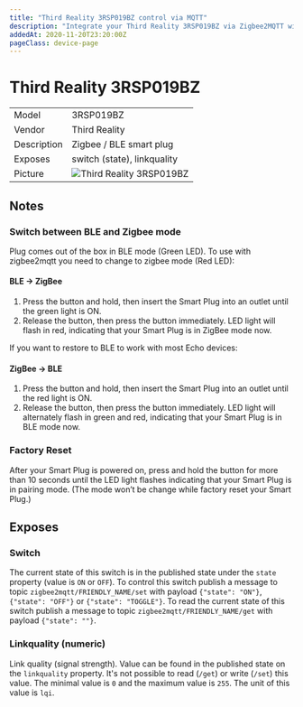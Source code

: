 ```yaml
---
title: "Third Reality 3RSP019BZ control via MQTT"
description: "Integrate your Third Reality 3RSP019BZ via Zigbee2MQTT with whatever smart home infrastructure you are using without the vendor's bridge or gateway."
addedAt: 2020-11-20T23:20:00Z
pageClass: device-page
---
```


<!-- !!!! -->
<!-- ATTENTION: This file is auto-generated through docgen! -->
<!-- You can only edit the "Notes"-Section between the two comment lines "Notes BEGIN" and "Notes END". -->
<!-- Do not use h1 or h2 heading within "## Notes"-Section. -->
<!-- !!!! -->

# Third Reality 3RSP019BZ

|     |     |
|-----|-----|
| Model | 3RSP019BZ  |
| Vendor  | Third Reality  |
| Description | Zigbee / BLE smart plug |
| Exposes | switch (state), linkquality |
| Picture | ![Third Reality 3RSP019BZ](https://www.zigbee2mqtt.io/images/devices/3RSP019BZ.jpg) |


<!-- Notes BEGIN: You can edit here. Add "## Notes" headline if not already present. -->
## Notes

### Switch between BLE and Zigbee mode

Plug comes out of the box in BLE mode (Green LED). To use with zigbee2mqtt you need to change to zigbee mode (Red LED):
#### BLE → ZigBee
1. Press the button and hold, then insert the Smart Plug into an outlet until the green light
is ON.
2. Release the button, then press the button immediately. LED light will flash in red,
indicating that your Smart Plug is in ZigBee mode now.

If you want to restore to BLE to work with most Echo devices: 
#### ZigBee → BLE
1. Press the button and hold, then insert the Smart Plug into an outlet until the red light is
ON.
2. Release the button, then press the button immediately. LED light will alternately flash in
green and red, indicating that your Smart Plug is in BLE mode now.

### Factory Reset
After your Smart Plug is powered on, press and hold the button for more than 10 seconds
until the LED light flashes indicating that your Smart Plug is in pairing mode. (The mode won’t
be change while factory reset your Smart Plug.)
<!-- Notes END: Do not edit below this line -->



## Exposes

### Switch 
The current state of this switch is in the published state under the `state` property (value is `ON` or `OFF`).
To control this switch publish a message to topic `zigbee2mqtt/FRIENDLY_NAME/set` with payload `{"state": "ON"}`, `{"state": "OFF"}` or `{"state": "TOGGLE"}`.
To read the current state of this switch publish a message to topic `zigbee2mqtt/FRIENDLY_NAME/get` with payload `{"state": ""}`.

### Linkquality (numeric)
Link quality (signal strength).
Value can be found in the published state on the `linkquality` property.
It's not possible to read (`/get`) or write (`/set`) this value.
The minimal value is `0` and the maximum value is `255`.
The unit of this value is `lqi`.

